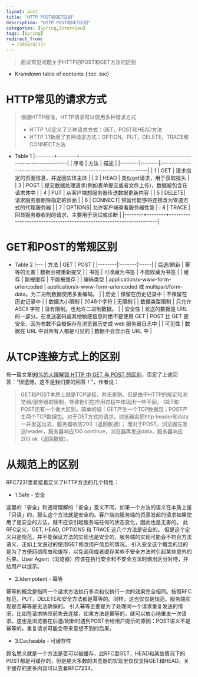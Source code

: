 ```yaml
---
layout: post
title: "HTTP POST和GET区别"
description: "HTTP POST和GET区别"
categories: [Spring,Interview]
tags: [Spring]
redirect_from:
  - /2018/4/17/
---
```


> 面试常见问题关于HTTP的POST和GET方法的区别

* Kramdown table of contents
{:toc .toc}

# HTTP常见的请求方式
> 根据HTTP标准，HTTP请求可以使用多种请求方式
> * HTTP 1.0定义了三种请求方式：GET，POST和HEAD方法
> * HTTP 1.1新增了五种请求方式：OPTION，PUT，DELETE，TRACE和CONNECT方法

* Table 1
	|--------+--------+---------------------------------------------------------------------|
	| 序号   |   方法 | 描述                                                                |
	|--------|:-------|:--------------------------------------------------------------------|
	|  1     |  GET   |    请求指定的页面信息，并返回实体主体                               |
	|  2     |  HEAD  |    类似get请求，用于获取报头                                        |
	|  3     |  POST  |    提交数据处理请求(例如表单提交或者文件上传)，数据被包含在请求体中 |
	|  4     |  PUT   |    从客户端想服务器传送数据更新内容                                 |
	|  5     |  DELETE|    请求服务器删除指定的页面                                         |
	|  6     | CONNECT|    预留给能够将连接改为管道方式的代理服务器                         |
	|  7     | OPTIONS|    允许客户端查看服务器性能                                         |
	|  8     |  TRACE |    回显服务器收到的请求，主要用于测试或诊断                         |
	|--------+--------+---------------------------------------------------------------------|

# GET和POST的常规区别

* Table 2
    |---
	| 方法   | GET    | POST |
	|--------|:-------|:-----|
	|  后退/刷新 |  幂等的无害 |    数据会被重新提交 |
	|  书签 |  可收藏为书签 |    不能收藏为书签 |
	|  缓存 |  能被缓存 |    不能被缓存 |
	|  编码类型 |  application/x-www-form-urlencoded	 |    application/x-www-form-urlencoded 或 multipart/form-data。为二进制数据使用多重编码。 |
	|  历史 |  保留在历史记录中 |    不保留在历史记录中 |
	|  数据大小限制 |  2048个字符 |    无限制 |
	|  数据类型限制 |  只允许 ASCII 字符 |    没有限制。也允许二进制数据。 |
	|  安全性 |  发送的数据是 URL 的一部分。在发送密码或其他敏感信息时绝不要使用 GET |    POST 比 GET 更安全，因为参数不会被保存在浏览器历史或 web 服务器日志中 |
	|  可见性 |  数据在 URL 中对所有人都是可见的 |    数据不会显示在 URL 中 |


# 从TCP连接方式上的区别
有一篇文章[99%的人理解错 HTTP 中 GET 与 POST 的区别](https://mp.weixin.qq.com/s?__biz=MzI3NzIzMzg3Mw==&mid=100000054&idx=1&sn=71f6c214f3833d9ca20b9f7dcd9d33e4#rd)，否定了上述回答：“很遗憾，这不是我们要的回答！”，作者说：

> GET和POST本质上就是TCP链接，并无差别。但是由于HTTP的规定和浏览器/服务器的限制，导致他们在应用过程中体现出一些不同。 GET和POST还有一个重大区别，简单的说：GET产生一个TCP数据包；POST产生两个TCP数据包。对于GET方式的请求，浏览器会把http header和data一并发送出去，服务器响应200（返回数据）； 而对于POST，浏览器先发送header，服务器响应100 continue，浏览器再发送data，服务器响应200 ok（返回数据）。

# 从规范上的区别
RFC7231里紧接着定义了HTTP方法的几个特性：

* 1.Safe - 安全

这里的「安全」和通常理解的「安全」意义不同，如果一个方法的语义在本质上是「只读」的，那么这个方法就是安全的。客户端向服务端的资源发起的请求如果使用了是安全的方法，就不应该引起服务端任何的状态变化，因此也是无害的。 此RFC定义，GET, HEAD, OPTIONS 和 TRACE 这几个方法是安全的。
但是这个定义只是规范，并不能保证方法的实现也是安全的，服务端的实现可能会不符合方法语义，正如上文说过的使用GET修改用户信息的情况。
引入安全这个概念的目的是为了方便网络爬虫和缓存，以免调用或者缓存某些不安全方法时引起某些意外的后果。User Agent（浏览器）应该在执行安全和不安全方法时做出区分对待，并给用户以提示。
* 2.Idempotent - 幂等

幂等的概念是指同一个请求方法执行多次和仅执行一次的效果完全相同。按照RFC规范，PUT，DELETE和安全方法都是幂等的。同样，这也仅仅是规范，服务端实现是否幂等是无法确保的。
引入幂等主要是为了处理同一个请求重复发送的情况，比如在请求响应前失去连接，如果方法是幂等的，就可以放心地重发一次请求。这也是浏览器在后退/刷新时遇到POST会给用户提示的原因：POST语义不是幂等的，重复请求可能会带来意想不到的后果。
* 3.Cacheable - 可缓存性

顾名思义就是一个方法是否可以被缓存，此RFC里GET，HEAD和某些情况下的POST都是可缓存的，但是绝大多数的浏览器的实现里仅仅支持GET和HEAD。关于缓存的更多内容可以去看RFC7234。
